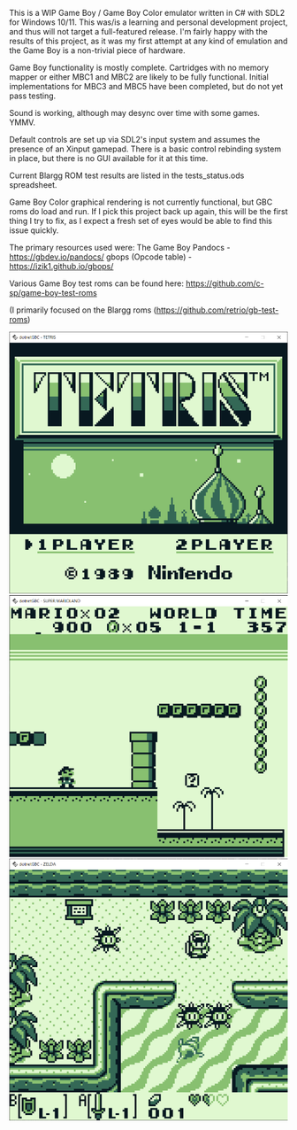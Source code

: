 This is a WIP Game Boy / Game Boy Color emulator written in C# with SDL2 for Windows 10/11.
This was/is a learning and personal development project, and thus will not target a full-featured release.
I'm fairly happy with the results of this project, as it was my first attempt at any kind of emulation and the Game Boy is a non-trivial piece of hardware.

Game Boy functionality is mostly complete.  Cartridges with no memory mapper or either MBC1 and MBC2 are likely to be fully functional.  Initial implementations for MBC3 and MBC5 have been completed, but do not yet pass testing.

Sound is working, although may desync over time with some games.  YMMV.

Default controls are set up via SDL2's input system and assumes the presence of an Xinput gamepad.
There is a basic control rebinding system in place, but there is no GUI available for it at this time.

Current Blargg ROM test results are listed in the tests_status.ods spreadsheet.

Game Boy Color graphical rendering is not currently functional, but GBC roms do load and run.  If I pick this project back up again, this will be the first thing I try to fix, as I expect a fresh set of eyes would be able to find this issue quickly.

The primary resources used were:
The Game Boy Pandocs - https://gbdev.io/pandocs/ 
gbops (Opcode table) - https://izik1.github.io/gbops/

Various Game Boy test roms can be found here: https://github.com/c-sp/game-boy-test-roms

(I primarily focused on the Blargg roms (https://github.com/retrio/gb-test-roms)

<img src="./img/dngbc_tetris.png" />
<img src="./img/dngbc_marioland.png" />
<img src="./img/dngbc_zelda.png" />

